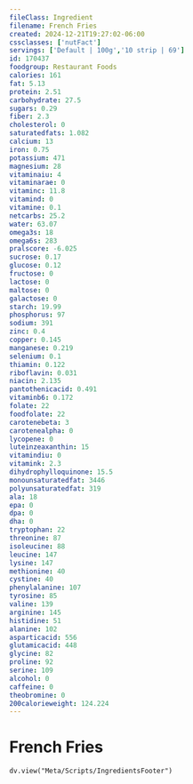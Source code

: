 ```yaml
---
fileClass: Ingredient
filename: French Fries
created: 2024-12-21T19:27:02-06:00
cssclasses: ['nutFact']
servings: ['Default | 100g','10 strip | 69']
id: 170437
foodgroup: Restaurant Foods
calories: 161
fat: 5.13
protein: 2.51
carbohydrate: 27.5
sugars: 0.29
fiber: 2.3
cholesterol: 0
saturatedfats: 1.082
calcium: 13
iron: 0.75
potassium: 471
magnesium: 28
vitaminaiu: 4
vitaminarae: 0
vitaminc: 11.8
vitamind: 0
vitamine: 0.1
netcarbs: 25.2
water: 63.07
omega3s: 18
omega6s: 283
pralscore: -6.025
sucrose: 0.17
glucose: 0.12
fructose: 0
lactose: 0
maltose: 0
galactose: 0
starch: 19.99
phosphorus: 97
sodium: 391
zinc: 0.4
copper: 0.145
manganese: 0.219
selenium: 0.1
thiamin: 0.122
riboflavin: 0.031
niacin: 2.135
pantothenicacid: 0.491
vitaminb6: 0.172
folate: 22
foodfolate: 22
carotenebeta: 3
carotenealpha: 0
lycopene: 0
luteinzeaxanthin: 15
vitamindiu: 0
vitamink: 2.3
dihydrophylloquinone: 15.5
monounsaturatedfat: 3446
polyunsaturatedfat: 319
ala: 18
epa: 0
dpa: 0
dha: 0
tryptophan: 22
threonine: 87
isoleucine: 88
leucine: 147
lysine: 147
methionine: 40
cystine: 40
phenylalanine: 107
tyrosine: 85
valine: 139
arginine: 145
histidine: 51
alanine: 102
asparticacid: 556
glutamicacid: 448
glycine: 82
proline: 92
serine: 109
alcohol: 0
caffeine: 0
theobromine: 0
200calorieweight: 124.224
---
```


# French Fries

```dataviewjs
dv.view("Meta/Scripts/IngredientsFooter")
```